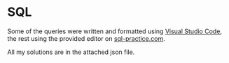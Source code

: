 
# SQL

Some of the queries were written and formatted using [Visual Studio Code](https://code.visualstudio.com), the rest using the provided editor on [sql-practice.com](https://sql-practice.com).

All my solutions are in the attached json file.